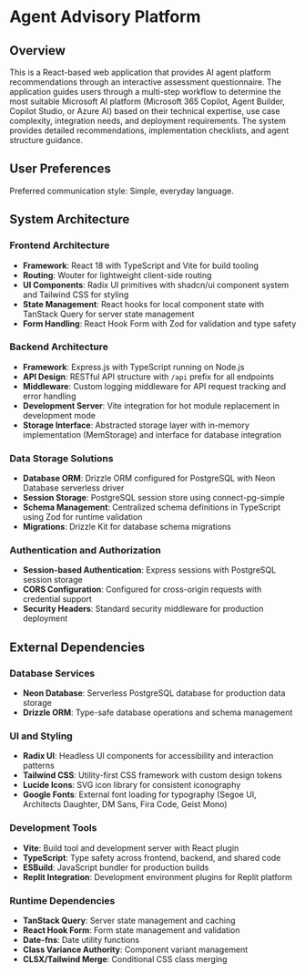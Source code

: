 # Agent Advisory Platform

## Overview

This is a React-based web application that provides AI agent platform recommendations through an interactive assessment questionnaire. The application guides users through a multi-step workflow to determine the most suitable Microsoft AI platform (Microsoft 365 Copilot, Agent Builder, Copilot Studio, or Azure AI) based on their technical expertise, use case complexity, integration needs, and deployment requirements. The system provides detailed recommendations, implementation checklists, and agent structure guidance.

## User Preferences

Preferred communication style: Simple, everyday language.

## System Architecture

### Frontend Architecture
- **Framework**: React 18 with TypeScript and Vite for build tooling
- **Routing**: Wouter for lightweight client-side routing
- **UI Components**: Radix UI primitives with shadcn/ui component system and Tailwind CSS for styling
- **State Management**: React hooks for local component state with TanStack Query for server state management
- **Form Handling**: React Hook Form with Zod for validation and type safety

### Backend Architecture
- **Framework**: Express.js with TypeScript running on Node.js
- **API Design**: RESTful API structure with `/api` prefix for all endpoints
- **Middleware**: Custom logging middleware for API request tracking and error handling
- **Development Server**: Vite integration for hot module replacement in development mode
- **Storage Interface**: Abstracted storage layer with in-memory implementation (MemStorage) and interface for database integration

### Data Storage Solutions
- **Database ORM**: Drizzle ORM configured for PostgreSQL with Neon Database serverless driver
- **Session Storage**: PostgreSQL session store using connect-pg-simple
- **Schema Management**: Centralized schema definitions in TypeScript using Zod for runtime validation
- **Migrations**: Drizzle Kit for database schema migrations

### Authentication and Authorization
- **Session-based Authentication**: Express sessions with PostgreSQL session storage
- **CORS Configuration**: Configured for cross-origin requests with credential support
- **Security Headers**: Standard security middleware for production deployment

## External Dependencies

### Database Services
- **Neon Database**: Serverless PostgreSQL database for production data storage
- **Drizzle ORM**: Type-safe database operations and schema management

### UI and Styling
- **Radix UI**: Headless UI components for accessibility and interaction patterns
- **Tailwind CSS**: Utility-first CSS framework with custom design tokens
- **Lucide Icons**: SVG icon library for consistent iconography
- **Google Fonts**: External font loading for typography (Segoe UI, Architects Daughter, DM Sans, Fira Code, Geist Mono)

### Development Tools
- **Vite**: Build tool and development server with React plugin
- **TypeScript**: Type safety across frontend, backend, and shared code
- **ESBuild**: JavaScript bundler for production builds
- **Replit Integration**: Development environment plugins for Replit platform

### Runtime Dependencies
- **TanStack Query**: Server state management and caching
- **React Hook Form**: Form state management and validation
- **Date-fns**: Date utility functions
- **Class Variance Authority**: Component variant management
- **CLSX/Tailwind Merge**: Conditional CSS class merging